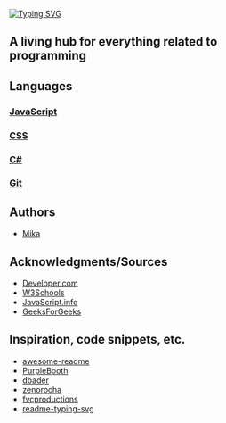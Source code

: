 
 [![Typing SVG][image-1]][1]

## A living hub for everything related to programming


## Languages
### [JavaScript](https://github.com/mikaoi/webdev-resources/tree/main/Languages/JavaScript)
  
### [CSS][6]

### [C#][7]

### [Git][8]


## Authors
* [Mika][9]


## Acknowledgments/Sources
* [Developer.com][10]
* [W3Schools][11]
* [JavaScript.info][12]
* [GeeksForGeeks][13]

## Inspiration, code snippets, etc.
* [awesome-readme][14]
* [PurpleBooth][15]
* [dbader][16]
* [zenorocha][17]
* [fvcproductions][18]
* [readme-typing-svg][19]

[1]:	https://git.io/typing-svg
[2]:	https://github.com/mikaoi/webdev-resources/tree/main/JavaScript
[3]:	https://github.com/mikaoi/webdev-resources/blob/main/JavaScript/Functions.md
[4]:	https://github.com/mikaoi/webdev-resources/blob/main/JavaScript/Variables.md
[5]:	%20https://github.com/mikaoi/webdev-resources/tree/main/Languages/HTML
[6]:	https://github.com/mikaoi/webdev-resources/tree/main/Languages/CSS
[7]:	https://github.com/mikaoi/webdev-resources/tree/main/Languages/C%23
[8]:	https://github.com/mikaoi/webdev-resources/tree/main/Languages/Git
[9]:	https://github.com/mikaoi
[10]:	https://www.developer.com/
[11]:	https://www.w3schools.com/
[12]:	https://javascript.info
[13]:	https://www.geeksforgeeks.org
[14]:	https://github.com/matiassingers/awesome-readme
[15]:	https://gist.github.com/PurpleBooth/109311bb0361f32d87a2
[16]:	https://github.com/dbader/readme-template
[17]:	https://gist.github.com/zenorocha/4526327
[18]:	https://gist.github.com/fvcproductions/1bfc2d4aecb01a834b46
[19]:	https://github.com/denvercoder1/readme-typing-svg

[image-1]:	https://readme-typing-svg.demolab.com?font=Fira+Code&pause=1000&width=435&lines=webDev+Resources;All+of+your+knowledge+in+one+place
